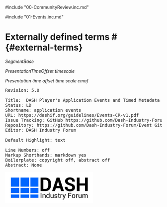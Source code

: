 #include "00-CommunityReview.inc.md"

#include "01-Events.inc.md"


# Externally defined terms # {#external-terms}

<dfn element>SegmentBase</dfn>
<dl dfn-type="element-attr" dfn-for="SegmentBase">
<dfn>PresentationTimeOffset</dfn> 
<dfn>timescale</dfn>
</dl>
<dfn>Presentation time offset</dfn>  
<dfn>time scale</dfn>
<dfn>cmaf</dfn> 

<!-- Document metadata follows. The below sections are used by the document compiler and are not directly visible. -->

<pre class="metadata">
Revision: 5.0

Title:  DASH Player's Application Events and Timed Metadata Processing Models and APIs (Community Review)
Status: LD
Shortname: application events
URL: https://dashif.org/guidelines/Events-CR-v1.pdf
Issue Tracking: GitHub https://github.com/Dash-Industry-Forum/Events/issues
Repository: https://github.com/Dash-Industry-Forum/Event GitHub
Editor: DASH Industry Forum

Default Highlight: text
<!-- Enabling line numbers breaks code blocks in PDF! (2018-10-02) -->
Line Numbers: off
Markup Shorthands: markdown yes
Boilerplate: copyright off, abstract off
Abstract: None
</pre>


<pre boilerplate="logo">
<a href="https://dashif.org/"><img src="Images/DASH-IF.png" /></a>
</pre>
